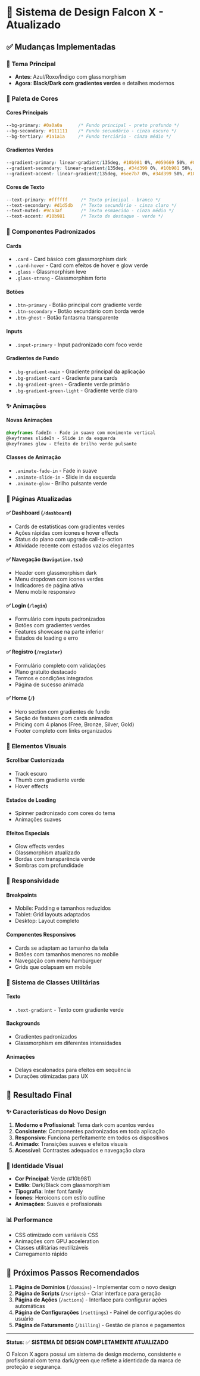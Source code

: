 # 🎨 Sistema de Design Falcon X - Atualizado

## ✅ Mudanças Implementadas

### 🎯 **Tema Principal**
- **Antes**: Azul/Roxo/Índigo com glassmorphism
- **Agora**: **Black/Dark com gradientes verdes** e detalhes modernos

### 🎨 **Paleta de Cores**

#### Cores Principais
```css
--bg-primary: #0a0a0a      /* Fundo principal - preto profundo */
--bg-secondary: #111111    /* Fundo secundário - cinza escuro */
--bg-tertiary: #1a1a1a     /* Fundo terciário - cinza médio */
```

#### Gradientes Verdes
```css
--gradient-primary: linear-gradient(135deg, #10b981 0%, #059669 50%, #047857 100%)
--gradient-secondary: linear-gradient(135deg, #34d399 0%, #10b981 50%, #059669 100%)
--gradient-accent: linear-gradient(135deg, #6ee7b7 0%, #34d399 50%, #10b981 100%)
```

#### Cores de Texto
```css
--text-primary: #ffffff     /* Texto principal - branco */
--text-secondary: #d1d5db   /* Texto secundário - cinza claro */
--text-muted: #9ca3af       /* Texto esmaecido - cinza médio */
--text-accent: #10b981      /* Texto de destaque - verde */
```

### 🧩 **Componentes Padronizados**

#### Cards
- `.card` - Card básico com glassmorphism dark
- `.card-hover` - Card com efeitos de hover e glow verde
- `.glass` - Glassmorphism leve
- `.glass-strong` - Glassmorphism forte

#### Botões
- `.btn-primary` - Botão principal com gradiente verde
- `.btn-secondary` - Botão secundário com borda verde
- `.btn-ghost` - Botão fantasma transparente

#### Inputs
- `.input-primary` - Input padronizado com foco verde

#### Gradientes de Fundo
- `.bg-gradient-main` - Gradiente principal da aplicação
- `.bg-gradient-card` - Gradiente para cards
- `.bg-gradient-green` - Gradiente verde primário
- `.bg-gradient-green-light` - Gradiente verde claro

### ✨ **Animações**

#### Novas Animações
```css
@keyframes fadeIn - Fade in suave com movimento vertical
@keyframes slideIn - Slide in da esquerda
@keyframes glow - Efeito de brilho verde pulsante
```

#### Classes de Animação
- `.animate-fade-in` - Fade in suave
- `.animate-slide-in` - Slide in da esquerda
- `.animate-glow` - Brilho pulsante verde

### 📱 **Páginas Atualizadas**

#### ✅ Dashboard (`/dashboard`)
- Cards de estatísticas com gradientes verdes
- Ações rápidas com ícones e hover effects
- Status do plano com upgrade call-to-action
- Atividade recente com estados vazios elegantes

#### ✅ Navegação (`Navigation.tsx`)
- Header com glassmorphism dark
- Menu dropdown com ícones verdes
- Indicadores de página ativa
- Menu mobile responsivo

#### ✅ Login (`/login`)
- Formulário com inputs padronizados
- Botões com gradientes verdes
- Features showcase na parte inferior
- Estados de loading e erro

#### ✅ Registro (`/register`)
- Formulário completo com validações
- Plano gratuito destacado
- Termos e condições integrados
- Página de sucesso animada

#### ✅ Home (`/`)
- Hero section com gradientes de fundo
- Seção de features com cards animados
- Pricing com 4 planos (Free, Bronze, Silver, Gold)
- Footer completo com links organizados

### 🎯 **Elementos Visuais**

#### Scrollbar Customizada
- Track escuro
- Thumb com gradiente verde
- Hover effects

#### Estados de Loading
- Spinner padronizado com cores do tema
- Animações suaves

#### Efeitos Especiais
- Glow effects verdes
- Glassmorphism atualizado
- Bordas com transparência verde
- Sombras com profundidade

### 📐 **Responsividade**

#### Breakpoints
- Mobile: Padding e tamanhos reduzidos
- Tablet: Grid layouts adaptados
- Desktop: Layout completo

#### Componentes Responsivos
- Cards se adaptam ao tamanho da tela
- Botões com tamanhos menores no mobile
- Navegação com menu hambúrguer
- Grids que colapsam em mobile

### 🔧 **Sistema de Classes Utilitárias**

#### Texto
- `.text-gradient` - Texto com gradiente verde

#### Backgrounds
- Gradientes padronizados
- Glassmorphism em diferentes intensidades

#### Animações
- Delays escalonados para efeitos em sequência
- Durações otimizadas para UX

## 🚀 **Resultado Final**

### ✨ **Características do Novo Design**
1. **Moderno e Profissional**: Tema dark com acentos verdes
2. **Consistente**: Componentes padronizados em toda aplicação
3. **Responsivo**: Funciona perfeitamente em todos os dispositivos
4. **Animado**: Transições suaves e efeitos visuais
5. **Acessível**: Contrastes adequados e navegação clara

### 🎨 **Identidade Visual**
- **Cor Principal**: Verde (#10b981)
- **Estilo**: Dark/Black com glassmorphism
- **Tipografia**: Inter font family
- **Ícones**: Heroicons com estilo outline
- **Animações**: Suaves e profissionais

### 📊 **Performance**
- CSS otimizado com variáveis CSS
- Animações com GPU acceleration
- Classes utilitárias reutilizáveis
- Carregamento rápido

## 🎯 **Próximos Passos Recomendados**

1. **Página de Domínios** (`/domains`) - Implementar com o novo design
2. **Página de Scripts** (`/scripts`) - Criar interface para geração
3. **Página de Ações** (`/actions`) - Interface para configurar ações automáticas
4. **Página de Configurações** (`/settings`) - Painel de configurações do usuário
5. **Página de Faturamento** (`/billing`) - Gestão de planos e pagamentos

---

**Status**: ✅ **SISTEMA DE DESIGN COMPLETAMENTE ATUALIZADO**

O Falcon X agora possui um sistema de design moderno, consistente e profissional com tema dark/green que reflete a identidade da marca de proteção e segurança. 